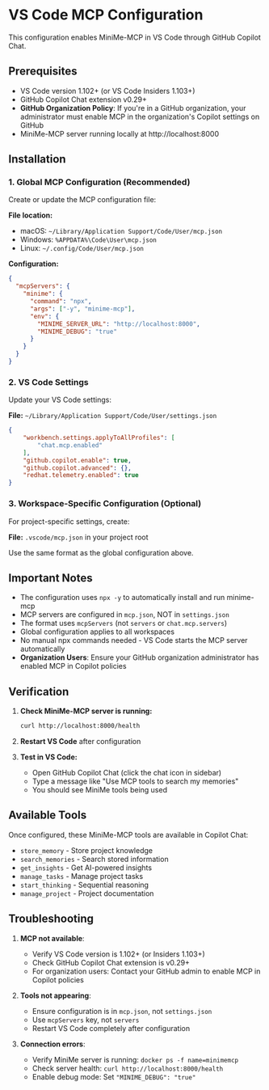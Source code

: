 # VS Code MCP Configuration

This configuration enables MiniMe-MCP in VS Code through GitHub Copilot Chat.

## Prerequisites

- VS Code version 1.102+ (or VS Code Insiders 1.103+)
- GitHub Copilot Chat extension v0.29+
- **GitHub Organization Policy**: If you're in a GitHub organization, your administrator must enable MCP in the organization's Copilot settings on GitHub
- MiniMe-MCP server running locally at http://localhost:8000

## Installation

### 1. Global MCP Configuration (Recommended)

Create or update the MCP configuration file:

**File location:**
- macOS: `~/Library/Application Support/Code/User/mcp.json`
- Windows: `%APPDATA%\Code\User\mcp.json`
- Linux: `~/.config/Code/User/mcp.json`

**Configuration:**
```json
{
  "mcpServers": {
    "minime": {
      "command": "npx",
      "args": ["-y", "minime-mcp"],
      "env": {
        "MINIME_SERVER_URL": "http://localhost:8000",
        "MINIME_DEBUG": "true"
      }
    }
  }
}
```

### 2. VS Code Settings

Update your VS Code settings:

**File:** `~/Library/Application Support/Code/User/settings.json`

```json
{
    "workbench.settings.applyToAllProfiles": [
        "chat.mcp.enabled"
    ],
    "github.copilot.enable": true,
    "github.copilot.advanced": {},
    "redhat.telemetry.enabled": true
}
```

### 3. Workspace-Specific Configuration (Optional)

For project-specific settings, create:

**File:** `.vscode/mcp.json` in your project root

Use the same format as the global configuration above.

## Important Notes

- The configuration uses `npx -y` to automatically install and run minime-mcp
- MCP servers are configured in `mcp.json`, NOT in `settings.json`
- The format uses `mcpServers` (not `servers` or `chat.mcp.servers`)
- Global configuration applies to all workspaces
- No manual npx commands needed - VS Code starts the MCP server automatically
- **Organization Users**: Ensure your GitHub organization administrator has enabled MCP in Copilot policies

## Verification

1. **Check MiniMe-MCP server is running:**
   ```bash
   curl http://localhost:8000/health
   ```

2. **Restart VS Code** after configuration

3. **Test in VS Code:**
   - Open GitHub Copilot Chat (click the chat icon in sidebar)
   - Type a message like "Use MCP tools to search my memories"
   - You should see MiniMe tools being used

## Available Tools

Once configured, these MiniMe-MCP tools are available in Copilot Chat:
- `store_memory` - Store project knowledge
- `search_memories` - Search stored information
- `get_insights` - Get AI-powered insights
- `manage_tasks` - Manage project tasks
- `start_thinking` - Sequential reasoning
- `manage_project` - Project documentation

## Troubleshooting

1. **MCP not available**:
   - Verify VS Code version is 1.102+ (or Insiders 1.103+)
   - Check GitHub Copilot Chat extension is v0.29+
   - For organization users: Contact your GitHub admin to enable MCP in Copilot policies

2. **Tools not appearing**: 
   - Ensure configuration is in `mcp.json`, not `settings.json`
   - Use `mcpServers` key, not `servers`
   - Restart VS Code completely after configuration

3. **Connection errors**:
   - Verify MiniMe server is running: `docker ps -f name=minimemcp`
   - Check server health: `curl http://localhost:8000/health`
   - Enable debug mode: Set `"MINIME_DEBUG": "true"`